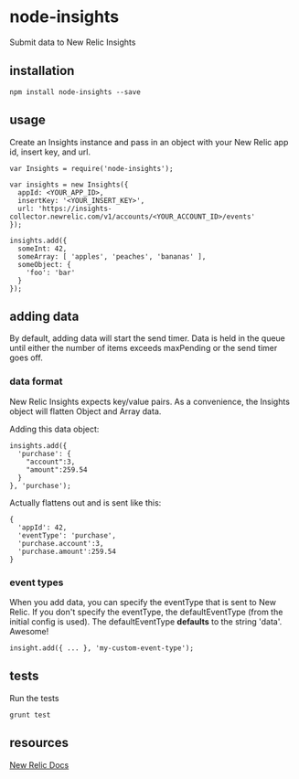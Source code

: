 # node-insights

Submit data to New Relic Insights

## installation

```shell
npm install node-insights --save
```

## usage

Create an Insights instance and pass in an object with your New Relic app id, insert key, and url.

```
var Insights = require('node-insights');

var insights = new Insights({
  appId: <YOUR_APP_ID>,
  insertKey: '<YOUR_INSERT_KEY>',
  url: 'https://insights-collector.newrelic.com/v1/accounts/<YOUR_ACCOUNT_ID>/events'
});

insights.add({
  someInt: 42,
  someArray: [ 'apples', 'peaches', 'bananas' ],
  someObject: {
    'foo': 'bar'
  }
});

```

## adding data

By default, adding data will start the send timer.
Data is held in the queue until either the number of items exceeds maxPending or the send timer goes off.

### data format
New Relic Insights expects key/value pairs.
As a convenience, the Insights object will flatten Object and Array data.

Adding this data object:

```
insights.add({
  'purchase': {
    "account":3,
    "amount":259.54
  }
}, 'purchase');
```

Actually flattens out and is sent like this:
```
{
  'appId': 42,
  'eventType': 'purchase',
  'purchase.account':3,
  'purchase.amount':259.54
}
```

### event types
When you add data, you can specify the eventType that is sent to New Relic.
If you don't specify the eventType, the defaultEventType (from the initial config is used).
The defaultEventType **defaults** to the string 'data'. Awesome!

```
insight.add({ ... }, 'my-custom-event-type');
```

## tests

Run the tests
```shell
grunt test
```

## resources
[New Relic Docs](https://docs.newrelic.com/docs/insights/new-relic-insights/adding-querying-data/inserting-custom-events-insights-api)
